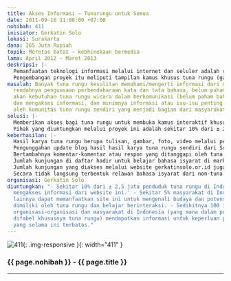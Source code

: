 ```yaml
---
title: Akses Informasi – Tunarungu untuk Semua
date: 2011-09-16 11:08:00 +07:00
nohibah: 411
inisiator: Gerkatin Solo
lokasi: Surakarta
dana: 265 Juta Rupiah
topik: Meretas batas – kebhinekaan bermedia
lama: April 2012 – Maret 2013
deskripsi: |-
  Pemanfaatan teknologi informasi melalui internet dan seluler adalah sarana yang tepat untuk menyebarkan dan menerima informasi yang begitu pesat berkembangnya. Sebagian komunitas tuna rungu yang populasinya ±2,5 juta di Indonesia tidak luput dari pemanfaatan teknologi ini. Tetapi kita tahu bahwa tuna rungu adalah komunitas yang unik yang selama ini terpinggirkan dalam penerimaan informasi dan komunikasi dari masyarkat. Unik karena budaya tunarungu yang mempunyai hambatan dalam pendengaran berbeda dengan non-tuna rungu terutama dalam cara berkomunikasi dimana gerakan isyarat sebagai alat komunikasinya sehingga tata bahasa Indonesia dari tuna rungu sangat berbeda (kalimatnya kacau). Untuk mengurangi kesenjangan ini dibutuhkan pihak yang memfasilitasi dan menjembatani kebutuhan tuna rungu akan haus informasi dari masyarakat demikian pula sebaliknya. Proyek yang akan dikerjakan adalah dengan pengembangan website yang sudah terbangun (gerkatinsolo.or.id) dengan menambahkan menu-menu yang memberikan kesempatan kepada tuna rungu maupun masyarakat dalam mengakses informasi untuk menciptakan masyarakat inklusif, setara dan bebas hambatan.
  Pengembangan proyek itu meliputi tampilan kamus khusus tuna rungu (gambar, video, bahasa isyarat, teks khusus tuna rungu), pemuatan artikel dari tuna rungu sendiri. Artikel memuat tentang dunia tuna rungu sendiri selama ini jarang dipublikasikan untuk bisa dilihat oleh masyarakat, pemerintah dan tuna rungu sendiri dalam rangka sosialisasi dan advokasi.
masalah: Banyak tuna rungu kesulitan memahami/mengerti informasi dari masyarakat karena
  rendahnya penguasaan perbendaharaan kata dan tata bahasa, belum pahamnya masyarakat
  akan kebutuhan tuna rungu wicara dalam berkomunikasi (belum paham bahasa isyarat)
  dan mengakses informasi, dan minimnya informasi atau isu-isu penting yang diangkat
  oleh komunitas tuna rungu sendiri yang menjadi bagian dari masyarakat.
solusi: |-
  Memberikan akses bagi tuna rungu untuk membuka kamus interaktif khusus tuna rungu yang bisa dimengerti oleh tuna rungu untuk mendefinisikan kata-kata yang belum dipahami melalui tulisan, gambar, bahasa isyarat dan video, meningkatkan kemampuan jurnalistik bagi tuna rungu melalui pelatihan kepada tuna rungu sehingga dapat memberikan kontribusi sebagai sumber informasi untuk dipublikasikan kepada masyarakat bisa berupa tulisan, foto/gambar atau video untuk menciptakan citizen journalism, memberikan kesempatan kepada masyarakat untuk mengakses informasi tentang dunia tuna rungu (penanganan dini, pendekatan, cara berkomunikasi salah satunya bahasa isyarat, kebutuhan untuk berinteraksi, pemberdayaan diri dan budaya tuna rungu) untuk menciptakan masyarakat inklusif, setara dan bebas hambatan, serta melakukan sosialisasi kepada masyarakat memanfaatkan media online berupa video-chat yang sangat dibutuhkan oleh tuna rungu untuk saling berinteraksi menggunakan bahasa isyarat. Kesemuanya bisa diakses melalui website gerkatinsolo.or.id. Selain itu juga diaplikasikan di facebook dan jejaring sosial lainnya, dan juga bisa diakses di mobile web.
  Pihak yang diuntungkan melalui proyek ini adalah sekitar 10% dari ± 2,5 juta penduduk tuna rungu di Indonesia bisa mengakses informasi dari website ini, sekitar 5% masyarakat di Indonesia dan lainnya dapat memanfaatkan site ini untuk mengenali budaya dan potensi-potensi yang dimiliki oleh tuna rungu dan belajar berinteraksi, dan sedikitnya 100 instansi pemerintah, organisasi-organisasi dan masyarakat di Indonesia (yang mana dalam program sasaran difabel khususnya tuna rungu) mendapatkan informasi untuk keperluan program pemberdayaan yang selama ini terbatas.
keberhasilan: |-
  Hasil karya tuna rungu berupa tulisan, gambar, foto, video melalui pelatihan jurnalistik di Solo dan Yogyakarta.
  Pengunggahan update blog hasil hasil karya tuna rungu sendiri dari Solo dan Yogya yang dapat mengembangkan imajinasi dan kreativitas berupa tulisan, gambar, video dan foto. Hasil karya mereka juga di-link di website gerkatin Solo.
  Bertambahnya komentar-komentar atau respon yang ditanggapi oleh tuna rungu di website yang dibuat oleh masyarakat.
  Jumlah kunjungan di daftar hadir untuk belajar bahasa isyarat di markas Gerkatin bertambah (kunjungan offline).
  Jumlah kunjungan yang diakses melalui website gerkatinsolo.or.id juga aplikasi lain (facebook, twitter, blog, dll).
  Secara tidak langsung terbentuk relawan bahasa isyarat dari non-tuna rungu pasca kursus belajar isyarat.
organisasi: Gerkatin Solo
diuntungkan: "- Sekitar 10% dari ± 2,5 juta penduduk tuna rungu di Indonesia bisa
  mengakses informasi dari website ini.' - Sekitar 5% masyarakat di Indonesia dan
  lainnya dapat memanfaatkan site ini untuk mengenali budaya dan potensi-potensi yang
  dimiliki oleh tuna rungu dan belajar berinteraksi. - Sedikitnya 100 instansi pemerintah,
  organisasi-organisasi dan masyarakat di Indonesia (yang mana dalam program sasaran
  difabel khususnya tuna rungu) mendapatkan informasi untuk keperluan program pemberdayaan
  yang selama ini terbatas."
---
```


![411](/static/img/hibahcmb/411.png){: .img-responsive }{: width="411" }

### {{ page.nohibah }} - {{ page.title }}

---
